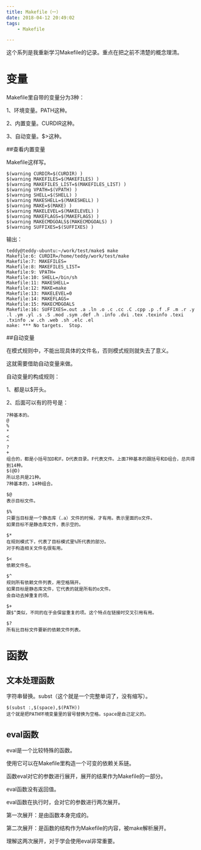 ```yaml
---
title: Makefile（一）
date: 2018-04-12 20:49:02
tags:
	- Makefile

---
```




这个系列是我重新学习Makefile的记录。重点在把之前不清楚的概念理清。



# 变量

Makefile里自带的变量分为3种：

1、环境变量。PATH这种。

2、内置变量。CURDIR这种。

3、自动变量。$>这种。

##查看内置变量

Makefile这样写。

```
$(warning CURDIR=$(CURDIR) )
$(warning MAKEFILES=$(MAKEFILES) )
$(warning MAKEFILES_LIST=$(MAKEFILES_LIST) )
$(warning VPATH=$(VPATH) )
$(warning SHELL=$(SHELL) )
$(warning MAKESHELL=$(MAKESHELL) )
$(warning MAKE=$(MAKE) )
$(warning MAKELEVEL=$(MAKELEVEL) )
$(warning MAKEFLAGS=$(MAKEFLAGS) )
$(warning MAKECMDGOALS$(MAKECMDGOALS) )
$(warning SUFFIXES=$(SUFFIXES) )
```

输出：

```
teddy@teddy-ubuntu:~/work/test/make$ make
Makefile:6: CURDIR=/home/teddy/work/test/make 
Makefile:7: MAKEFILES= 
Makefile:8: MAKEFILES_LIST= 
Makefile:9: VPATH= 
Makefile:10: SHELL=/bin/sh 
Makefile:11: MAKESHELL= 
Makefile:12: MAKE=make 
Makefile:13: MAKELEVEL=0 
Makefile:14: MAKEFLAGS= 
Makefile:15: MAKECMDGOALS 
Makefile:16: SUFFIXES=.out .a .ln .o .c .cc .C .cpp .p .f .F .m .r .y .l .ym .yl .s .S .mod .sym .def .h .info .dvi .tex .texinfo .texi .txinfo .w .ch .web .sh .elc .el 
make: *** No targets.  Stop.
```

##自动变量

在模式规则中，不能出现具体的文件名，否则模式规则就失去了意义。

这就需要借助自动变量来做。

自动变量的构成规则：

1、都是以$开头。

2、后面可以有的符号是：

```
7种基本的。
@
%
*
<
^
?
+
组合的，都是小括号加D和F。D代表目录。F代表文件。上面7种基本的跟括号和D组合，总共得到14种。
$(@D)
所以总共是21种。
7种基本的，14种组合。
```



```
$@
表示目标文件。
```

```
$%
只要当目标是一个静态库（.a）文件的时候，才有用。表示里面的o文件。
如果目标不是静态库文件，表示空的。
```

```
$*
在规则模式下，代表了目标模式里%所代表的部分。
对于构造相关文件名很有用。
```

```
$<
依赖文件名。
```

```
$^
规则所有依赖文件列表，用空格隔开。
如果目标是静态库文件，它代表的就是所有的o文件。
会自动去掉重复的项。
```

```
$+
跟$^类似，不同的在于会保留重复的项。这个特点在链接时交叉引用有用。
```

```
$?
所有比目标文件要新的依赖文件列表。
```

# 函数

## 文本处理函数

字符串替换。subst（这个就是一个完整单词了，没有缩写）。

```
$(subst :,$(space),$(PATH))
这个就是把PATH环境变量里的冒号替换为空格。space是自己定义的。
```



## eval函数

eval是一个比较特殊的函数。

使用它可以在Makefile里构造一个可变的依赖关系链。

函数eval对它的参数进行展开，展开的结果作为Makefile的一部分。

eval函数没有返回值。

eval函数在执行时，会对它的参数进行两次展开。

第一次展开：是由函数本身完成的。

第二次展开：是函数的结构作为Makefile的内容，被make解析展开。

理解这两次展开，对于学会使用eval非常重要。



